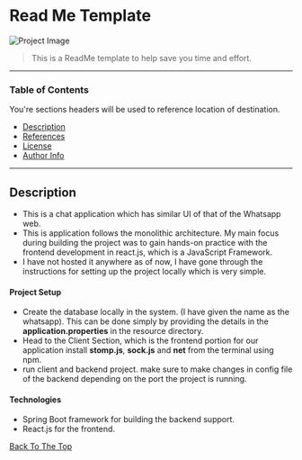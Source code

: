 # Read Me Template

![Project Image](project-image-url)

> This is a ReadMe template to help save you time and effort.

---

### Table of Contents
You're sections headers will be used to reference location of destination.

- [Description](#description)
- [References](#references)
- [License](#license)
- [Author Info](#author-info)

---

## Description

- This is a chat application which has similar UI of that of the Whatsapp web. 
- This is application follows the monolithic architecture. My main focus during building the project was to gain hands-on practice with the frontend development in react.js, which is a JavaScript Framework.
- I have not hosted it anywhere as of now, I have gone through the instructions for setting up the project locally which is very simple. 

#### Project Setup

- Create the database locally in the system. (I have given the name as the whatsapp). This can be done simply by providing the details in the **application.properties** in the resource directory.
- Head to the Client Section, which is the frontend portion for our application install **stomp.js**, **sock.js** and **net** from the terminal using npm.
- run client and backend project. make sure to make changes in config file of the backend depending on the port the project is running.

#### Technologies

- Spring Boot framework for building the backend support. 
- React.js for the frontend.
  

[Back To The Top](#read-me-template)

